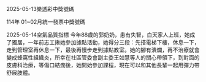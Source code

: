 
2025-05-13樂透彩中獎號碼

                                
114年 01~02月統一發票中獎號碼
                             
2025-05-14空氣品質指標
                              今年88歲的郭奶奶，患有失智，白天家人上班，她成了獨居，一年前志工揪她參加據點活動，她得分三段：先搭電梯下樓，休息一下，走到管理室再休息一下，最後再慢步走到據點教室。她的腳有潰爛，再不治療就會變成蜂窩性組織炎，所幸在社區管委會副主委王如慧等人的關心帶領下，到對面的皮膚科治療，等傷口結痂後，她開始參加課程，現在可以和其他長輩一起用彈力帶舒展肢體。